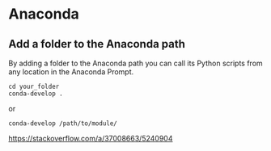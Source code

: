 # Anaconda

## Add a folder to the Anaconda path

By adding a folder to the Anaconda path you can call its Python scripts from any location in the Anaconda Prompt. 

```
cd your_folder
conda-develop .
```

or 

```
conda-develop /path/to/module/
```

https://stackoverflow.com/a/37008663/5240904
